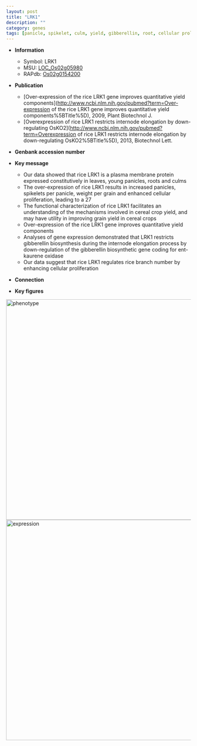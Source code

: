 ```yaml
---
layout: post
title: "LRK1"
description: ""
category: genes
tags: [panicle, spikelet, culm, yield, gibberellin, root, cellular proliferation, grain yield, spikelets per panicle, grain]
---
```


* **Information**  
    + Symbol: LRK1  
    + MSU: [LOC_Os02g05980](http://rice.plantbiology.msu.edu/cgi-bin/ORF_infopage.cgi?orf=LOC_Os02g05980)  
    + RAPdb: [Os02g0154200](http://rapdb.dna.affrc.go.jp/viewer/gbrowse_details/irgsp1?name=Os02g0154200)  

* **Publication**  
    + [Over-expression of the rice LRK1 gene improves quantitative yield components](http://www.ncbi.nlm.nih.gov/pubmed?term=Over-expression of the rice LRK1 gene improves quantitative yield components%5BTitle%5D), 2009, Plant Biotechnol J.
    + [Overexpression of rice LRK1 restricts internode elongation by down-regulating OsKO2](http://www.ncbi.nlm.nih.gov/pubmed?term=Overexpression of rice LRK1 restricts internode elongation by down-regulating OsKO2%5BTitle%5D), 2013, Biotechnol Lett.

* **Genbank accession number**  

* **Key message**  
    + Our data showed that rice LRK1 is a plasma membrane protein expressed constitutively in leaves, young panicles, roots and culms
    + The over-expression of rice LRK1 results in increased panicles, spikelets per panicle, weight per grain and enhanced cellular proliferation, leading to a 27
    + The functional characterization of rice LRK1 facilitates an understanding of the mechanisms involved in cereal crop yield, and may have utility in improving grain yield in cereal crops
    + Over-expression of the rice LRK1 gene improves quantitative yield components
    + Analyses of gene expression demonstrated that LRK1 restricts gibberellin biosynthesis during the internode elongation process by down-regulation of the gibberellin biosynthetic gene coding for ent-kaurene oxidase
    + Our data suggest that rice LRK1 regulates rice branch number by enhancing cellular proliferation

* **Connection**  

* **Key figures**  
<img src="https://funricegenes.github.io/images/LRK1.pheno.png" alt="phenotype"  style="width: 600px;"/>

<img src="https://funricegenes.github.io/images/LRK1.exp.png" alt="expression"  style="width: 600px;"/>


